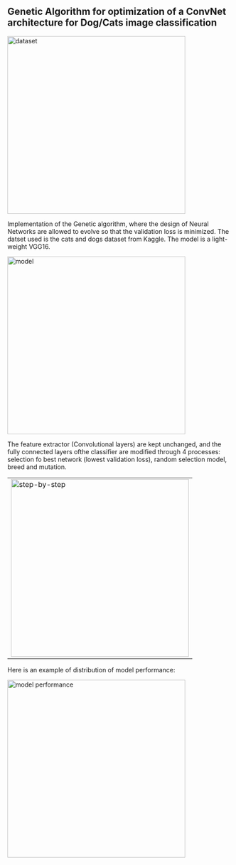 ## Genetic Algorithm for optimization of a ConvNet architecture for Dog/Cats image classification

<img src="../imgs_readme/woof_meow.jpg" alt="dataset" style="width: 400px;"/>

Implementation of the Genetic algorithm, where the design of Neural Networks are allowed to evolve so that the validation loss is minimized.
The datset used is the cats and dogs dataset from Kaggle. The model is a light-weight VGG16. 

<img src="../imgs_readme/model.png" alt="model" style="width: 400px;"/>


The feature extractor (Convolutional layers) are kept unchanged, and the fully connected layers ofthe classifier are modified through 4 processes: selection fo best network (lowest validation loss), random selection model, breed and mutation.

<table style="border=0px solid #000"><tr><td>
<img src="../imgs_readme/operator.png" alt="step-by-step" style="width: 400px;"/>
</td></tr>
</table>

Here is an example of distribution of model performance:

<img src="../imgs_readme/distribution.png" alt="model performance" style="width: 400px;"/>
